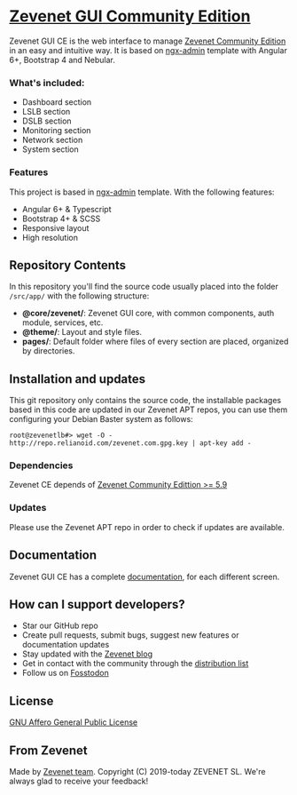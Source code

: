 # [Zevenet GUI Community Edition](https://www.zevenet.com)
Zevenet GUI CE is the web interface to manage <a href="https://github.com/zevenet/zlb">Zevenet Community Edition</a> in an easy and intuitive way. It is based on <a href="https://github.com/akveo/ngx-admin">ngx-admin</a> template with Angular 6+, Bootstrap 4 and Nebular.


### What's included:

- Dashboard section
- LSLB section
- DSLB section
- Monitoring section
- Network section
- System section

### Features

This project is based in <a href="https://github.com/akveo/ngx-admin">ngx-admin</a> template. With the following features:

- Angular 6+ & Typescript
- Bootstrap 4+ & SCSS
- Responsive layout
- High resolution
  
## Repository Contents
In this repository you'll find the source code usually placed into the folder `/src/app/` with the following structure:
- **@core/zevenet/**: Zevenet GUI core, with common components, auth module, services, etc.
- **@theme/**: Layout and style files. 
- **pages/**: Default folder where files of every section are placed, organized by directories.

## Installation and updates

This git repository only contains the source code, the installable packages based in this code are updated in our Zevenet APT repos, you can use them configuring your Debian Baster system as follows: 

```
root@zevenetlb#> wget -O - http://repo.relianoid.com/zevenet.com.gpg.key | apt-key add -

```

### Dependencies
Zevenet CE depends of <a href="https://github.com/zevenet/zlb">Zevenet Community Edittion >= 5.9</a>

### Updates
Please use the Zevenet APT repo in order to check if updates are available. 

## Documentation
Zevenet GUI CE has a complete <a href="https://relianoid.com/knowledge-base_category/community-edition-v5-9-administration-guide/">documentation</a>, for each different screen.

## How can I support developers?
- Star our GitHub repo
- Create pull requests, submit bugs, suggest new features or documentation updates
- Stay updated with the [Zevenet blog](https://www.relianoid.com/blog/)
- Get in contact with the community through the [distribution list](https://www.relianoid.com/support/resources/)
- Follow us on [Fosstodon](https://fosstodon.org/@relianoid)

## License
<a href="https://github.com/zevenet/zevenet-gui-ce/blob/master/LICENSE"> GNU Affero General Public License</a>

## From Zevenet
Made by [Zevenet team](http://relianoid.com/). Copyright (C) 2019-today ZEVENET SL. 
We're always glad to receive your feedback!


